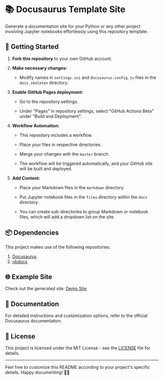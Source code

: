 # 📚 Docusaurus Template Site

Generate a documentation site for your Python or any other project involving Jupyter notebooks effortlessly using this repository template.

## 🚀 Getting Started

1. **Fork this repository** to your own GitHub account.

2. **Make necessary changes:**

    - Modify names in `settings.ini` and `docusaurus.config.js` files in the `docs_skeleton` directory.
    
3. **Enable GitHub Pages deployment:**

    - Go to the repository settings.
    
    - Under "Pages" in repository settings, select "GitHub Actions Beta" under "Build and Deployment".

4. **Workflow Automation:**

    - This repository includes a workflow.
    
    - Place your files in respective directories.
    
    - Merge your changes with the `master` branch.
    
    - The workflow will be triggered automatically, and your GitHub site will be built and deployed.

5. **Add Content:**

    - Place your Markdown files in the `markdown` directory.
    
    - Put Jupyter notebook files in the `files` directory within the `docs` directory.
    
    - You can create sub-directories to group Markdown or notebook files, which will add a dropdown list on the site.

## 📦 Dependencies

This project makes use of the following repositories:

1. [Docusaurus](https://github.com/facebook/docusaurus)
2. [nbdocs](https://github.com/outerbounds/nbdoc)

## 🌐 Example Site

Check out the generated site: [Demo Site](https://balnarendrasapa.github.io/docusaurus_site/docs/intro)

## 📖 Documentation

For detailed instructions and customization options, refer to the official Docusaurus documentation.

## 📝 License

This project is licensed under the MIT License - see the [LICENSE](LICENSE) file for details.

---

Feel free to customize this README according to your project's specific details. Happy documenting! 📝✨
